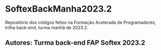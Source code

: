 # SoftexBackManha2023.2

Repositório dos códigos feitos na Formação Acelerada de Programadores, trilha back-end, turma manhã de 2023.2.
## Autores: Turma back-end FAP Softex 2023.2